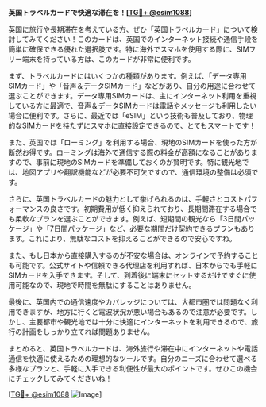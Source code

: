 **英国トラベルカードで快適な滞在を！[[TG💪+ @esim1088](https://t.me/s/esim1088)]**

英国に旅行や長期滞在を考えている方、ぜひ「英国トラベルカード」について検討してみてください！このカードは、英国でのインターネット接続や通信手段を簡単に確保できる優れた選択肢です。特に海外でスマホを使用する際に、SIMフリー端末を持っている方は、このカードが非常に便利です。

まず、トラベルカードにはいくつかの種類があります。例えば、「データ専用SIMカード」や「音声＆データSIMカード」などがあり、自分の用途に合わせて選ぶことができます。データ専用SIMカードは、主にインターネット利用を重視している方に最適で、音声＆データSIMカードは電話やメッセージも利用したい場合に便利です。さらに、最近では「eSIM」という技術も普及しており、物理的なSIMカードを持たずにスマホに直接設定できるので、とてもスマートです！

また、英国では「ローミング」を利用する場合、現地のSIMカードを使った方が断然お得です。ローミングは海外で通信する際の料金が高額になることがありますので、事前に現地のSIMカードを準備しておくのが賢明です。特に観光地では、地図アプリや翻訳機能などが必要不可欠ですので、通信環境の整備は必須です。

さらに、英国トラベルカードの魅力として挙げられるのは、手軽さとコストパフォーマンスの良さです。初期費用が低く抑えられており、長期間滞在する場合でも柔軟なプランを選ぶことができます。例えば、短期間の観光なら「3日間パッケージ」や「7日間パッケージ」など、必要な期間だけ契約できるプランもあります。これにより、無駄なコストを抑えることができるので安心ですね。

また、もし日本から直接購入するのが不安な場合は、オンラインで予約することも可能です。公式サイトや信頼できる代理店を利用すれば、日本からでも手軽にSIMカードを入手できます。そして、到着後に端末にセットするだけですぐに使用可能なので、現地で時間を無駄にすることはありません。

最後に、英国内での通信速度やカバレッジについては、大都市圏では問題なく利用できますが、地方に行くと電波状況が悪い場合もあるので注意が必要です。しかし、主要都市や観光地では十分に快適にインターネットを利用できるので、旅行の計画をしっかり立てれば問題ありません。

まとめると、英国トラベルカードは、海外旅行や滞在中にインターネットや電話通信を快適に使えるための理想的なツールです。自分のニーズに合わせて選べる多様なプランと、手軽に入手できる利便性が最大のポイントです。ぜひこの機会にチェックしてみてくださいね！

[[TG💪+ @esim1088](https://t.me/s/esim1088) ![Image](https://i.postimg.cc/Y0z9fWf4/image.png)]